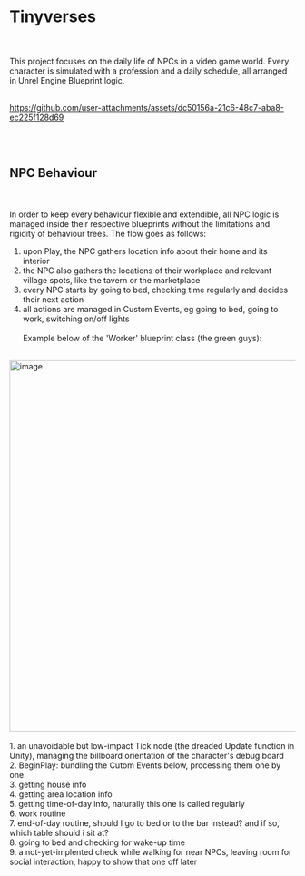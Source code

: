 # Tinyverses
<br/><br/>
This project focuses on the daily life of NPCs in a video game world.
Every character is simulated with a profession and a daily schedule, all arranged in Unrel Engine Blueprint logic.
<br/><br/>

https://github.com/user-attachments/assets/dc50156a-21c6-48c7-aba8-ec225f128d69

<br/><br/>

## NPC Behaviour
<br/><br/>
In order to keep every behaviour flexible and extendible, all NPC logic is managed inside their respective blueprints without the limitations and rigidity of behaviour trees.
The flow goes as follows:
1. upon Play, the NPC gathers location info about their home and its interior
2. the NPC also gathers the locations of their workplace and relevant village spots, like the tavern or the marketplace
3. every NPC starts by going to bed, checking time regularly and decides their next action
4. all actions are managed in Custom Events, eg going to bed, going to work, switching on/off lights
<br/><br/>
Example below of the 'Worker' blueprint class (the green guys):
<br/><br/>
<img width="800" height="654" alt="image" src="https://github.com/user-attachments/assets/930baf0f-86d3-4f9f-9721-c4fcbcbd7e1c" />
<br/><br/>
1. an unavoidable but low-impact Tick node (the dreaded Update function in Unity), managing the billboard orientation of the character's debug board<br/>
2. BeginPlay: bundling the Cutom Events below, processing them one by one<br/>
3. getting house info<br/>
4. getting area location info<br/>
5. getting time-of-day info, naturally this one is called regularly<br/>
6. work routine<br/>
7. end-of-day routine, should I go to bed or to the bar instead? and if so, which table should i sit at?<br/>
8. going to bed and checking for wake-up time<br/>
9. a not-yet-implented check while walking for near NPCs, leaving room for social interaction, happy to show that one off later
<br/><br/>
